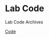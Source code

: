 # Lab Code
Lab Code Archives

[Code](https://github.com/PaulThomas20002/S3-OBJECT-ORIENTED-PROGRAMMING-LAB-IN-JAVA)
